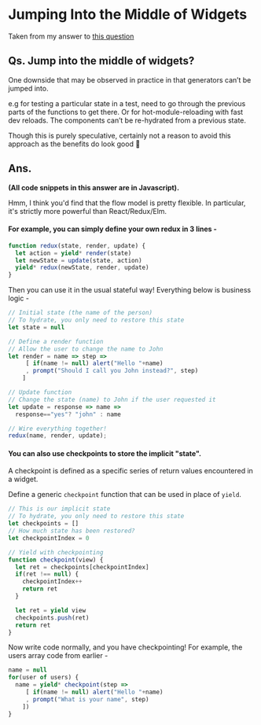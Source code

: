 # Jumping Into the Middle of Widgets

Taken from my answer to [this question](https://github.com/jviide/flowponent/issues/2)

## Qs. Jump into the middle of widgets?

One downside that may be observed in practice in that generators can’t be jumped into.

e.g for testing a particular state in a test, need to go through the previous parts of the functions to get there. Or for hot-module-reloading with fast dev reloads. The components can’t be re-hydrated from a previous state.

Though this is purely speculative, certainly not a reason to avoid this approach as the benefits do look good 🙂

## Ans.

**(All code snippets in this answer are in Javascript).**

Hmm, I think you'd find that the flow model is pretty flexible. In particular, it's strictly more powerful than React/Redux/Elm.

#### For example, you can simply define your own redux in 3 lines -

```javascript
function redux(state, render, update) {
  let action = yield* render(state)
  let newState = update(state, action)
  yield* redux(newState, render, update)
}
```

Then you can use it in the usual stateful way! Everything below is business logic -

```javascript
// Initial state (the name of the person)
// To hydrate, you only need to restore this state
let state = null

// Define a render function
// Allow the user to change the name to John
let render = name => step =>
     [ if(name != null) alert("Hello "+name)
     , prompt("Should I call you John instead?", step)
    ]

// Update function
// Change the state (name) to John if the user requested it
let update = response => name =>
  response=="yes"? "john" : name

// Wire everything together!
redux(name, render, update);
```

#### You can also use checkpoints to store the implicit "state".

A checkpoint is defined as a specific series of return values encountered in a widget.

Define a generic `checkpoint` function that can be used in place of `yield`.

```javascript
// This is our implicit state
// To hydrate, you only need to restore this state
let checkpoints = []
// How much state has been restored?
let checkpointIndex = 0

// Yield with checkpointing
function checkpoint(view) {
  let ret = checkpoints[checkpointIndex]
  if(ret !== null) {
    checkpointIndex++
    return ret
  }

  let ret = yield view
  checkpoints.push(ret)
  return ret
}
```

Now write code normally, and you have checkpointing! For example, the users array code from earlier -

```javascript
name = null
for(user of users) {
  name = yield* checkpoint(step =>
     [ if(name != null) alert("Hello "+name)
     , prompt("What is your name", step)
    ])
}
```
